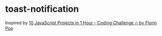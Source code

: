 # toast-notification

Inspired by
[10 JavaScript Projects in 1 Hour - Coding Challenge 🔥 by  Florin Pop](https://www.youtube.com/watch?v=8GPPJpiLqHk)
